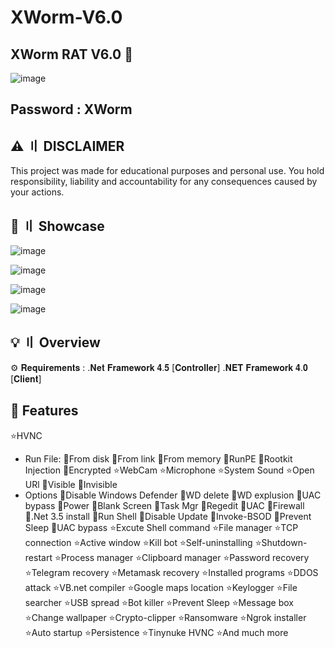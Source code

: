 # XWorm-V6.0
## XWorm RAT V6.0 👑


![image](https://github.com/user-attachments/assets/28d5de72-cfe1-45cc-adc8-daf55db6481d)
## Password : XWorm
## ⚠️ 〢 DISCLAIMER
This project was made for educational purposes and personal use. You hold responsibility, liability and accountability for any consequences caused by your actions.

## 📌 〢 Showcase

![image](https://github.com/user-attachments/assets/0d96a321-ed71-45a6-b3e1-114ace88f38b)

![image](https://github.com/user-attachments/assets/89e15899-2924-4e19-977d-7bf206b2a508)

![image](https://github.com/user-attachments/assets/81e1e08e-77b0-4706-b330-c57a194ea9a1)

![image](https://github.com/user-attachments/assets/af46228d-7438-4413-a930-a8ed0a34e692)
## 💡 〢 Overview

⚙️ 𝐑𝐞𝐪𝐮𝐢𝐫𝐞𝐦𝐞𝐧𝐭𝐬 : .𝐍𝐞𝐭 𝐅𝐫𝐚𝐦𝐞𝐰𝐨𝐫𝐤 𝟒.𝟓 [𝐂𝐨𝐧𝐭𝐫𝐨𝐥𝐥𝐞𝐫] .𝐍𝐄𝐓 𝐅𝐫𝐚𝐦𝐞𝐰𝐨𝐫𝐤 𝟒.𝟎 [𝐂𝐥𝐢𝐞𝐧𝐭]


## 🌟 Features

⭐️HVNC

- Run File: 🔹From disk 🔹From link 🔹From memory 🔹RunPE
👑Rootkit Injection
👑Encrypted
⭐WebCam
 ⭐️Microphone
 ⭐️System Sound
 ⭐️Open URl 
 🔹Visible 
 🔹Invisible
- Options 🔹Disable Windows Defender 🔹WD delete 🔹WD explusion 🔹UAC bypass 🔹Power 🔹Blank Screen 🔹Task Mgr 🔹Regedit 🔹UAC 🔹Firewall 🔹.Net 3.5 install 🔹Run Shell 🔹Disable Update 🔹Invoke-BSOD 🔹Prevent Sleep 🔹UAC bypass
⭐️Excute Shell command ⭐️File manager ⭐️TCP connection ⭐️Active window ⭐️Kill bot ⭐️Self-uninstalling ⭐️Shutdown-restart ⭐️Process manager ⭐️Clipboard manager ⭐️Password recovery ⭐️Telegram recovery ⭐️Metamask recovery ⭐️Installed programs ⭐️DDOS attack ⭐️VB.net compiler ⭐Google maps location ⭐️Keylogger ⭐️File searcher ⭐️USB spread ⭐️Bot killer ⭐️Prevent Sleep ⭐️Message box ⭐️Change wallpaper ⭐️Crypto-clipper ⭐️Ransomware ⭐️Ngrok installer ⭐️Auto startup
⭐️Persistence
⭐️Tinynuke HVNC
⭐️And much more 


